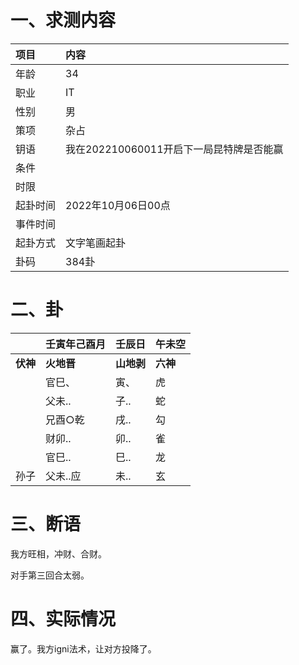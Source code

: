 # 一、求测内容

| 项目     | 内容                                     |
| :------- | :--------------------------------------- |
| 年龄     | 34                                       |
| 职业     | IT                                       |
| 性别     | 男                                       |
| 策项     | 杂占                                     |
| 钥语     | 我在202210060011开启下一局昆特牌是否能赢 |
| 条件     |                                          |
| 时限     |                                          |
| 起卦时间 | 2022年10月06日00点                       |
| 事件时间 |                                          |
| 起卦方式 | 文字笔画起卦                             |
| 卦码     | 384卦                                    |

# 二、卦

|                | 壬寅年己酉月     | 壬辰日           | 午未空         |
| :------------- | :--------------- | :--------------- | :------------- |
| **伏神** | **火地晋** | **山地剥** | **六神** |
|                | 官巳、           | 寅、             | 虎             |
|                | 父未..           | 子..             | 蛇             |
|                | 兄酉○乾         | 戌..             | 勾             |
|                | 财卯..           | 卯..             | 雀             |
|                | 官巳..           | 巳..             | 龙             |
| 孙子           | 父未..应         | 未..             | 玄             |

# 三、断语

我方旺相，冲财、合财。

对手第三回合太弱。

# 四、实际情况

赢了。我方igni法术，让对方投降了。
